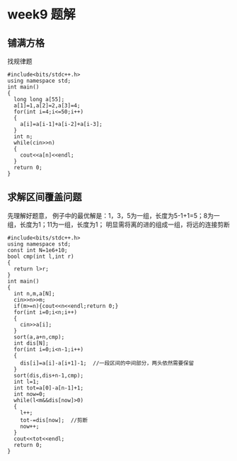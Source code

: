 # week9 题解
## 铺满方格
找规律题

    #include<bits/stdc++.h>
    using namespace std;
    int main()
    {
      long long a[55];
      a[1]=1,a[2]=2,a[3]=4;
      for(int i=4;i<=50;i++)
      {
        a[i]=a[i-1]+a[i-2]+a[i-3];
      }
      int n;
      while(cin>>n)
      {
        cout<<a[n]<<endl;
      }
      return 0;
    }

## 求解区间覆盖问题
先理解好题意，
例子中的最优解是：1，3，5为一组，长度为5-1+1=5；8为一组，长度为1；11为一组，长度为1；
明显需将离的进的组成一组，将远的连接剪断

    #include<bits/stdc++.h>
    using namespace std;
    const int N=1e6+10;
    bool cmp(int l,int r)
    {
      return l>r;
    }
    int main()
    {
      int n,m,a[N];
      cin>>n>>m;
      if(m>=n){cout<<n<<endl;return 0;}
      for(int i=0;i<n;i++)
      {
        cin>>a[i];
      }
      sort(a,a+n,cmp);
      int dis[N];
      for(int i=0;i<n-1;i++)
      {
        dis[i]=a[i]-a[i+1]-1;  //一段区间的中间部分，两头依然需要保留 
      }
      sort(dis,dis+n-1,cmp);
      int l=1;
      int tot=a[0]-a[n-1]+1; 
      int now=0;
      while(l<m&&dis[now]>0)
      {
        l++;
        tot-=dis[now];  //剪断
        now++;
      }
      cout<<tot<<endl;
      return 0;
    }
